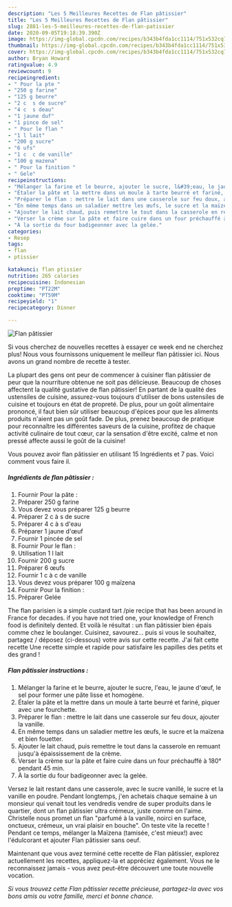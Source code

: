 ```yaml
---
description: "Les 5 Meilleures Recettes de Flan pâtissier"
title: "Les 5 Meilleures Recettes de Flan pâtissier"
slug: 2881-les-5-meilleures-recettes-de-flan-patissier
date: 2020-09-05T19:18:39.390Z
image: https://img-global.cpcdn.com/recipes/b343b4fda1cc1114/751x532cq70/flan-patissier-photo-principale-de-la-recette.jpg
thumbnail: https://img-global.cpcdn.com/recipes/b343b4fda1cc1114/751x532cq70/flan-patissier-photo-principale-de-la-recette.jpg
cover: https://img-global.cpcdn.com/recipes/b343b4fda1cc1114/751x532cq70/flan-patissier-photo-principale-de-la-recette.jpg
author: Bryan Howard
ratingvalue: 4.9
reviewcount: 9
recipeingredient:
- " Pour la pte "
- "250 g farine"
- "125 g beurre"
- "2 c  s de sucre"
- "4 c  s deau"
- "1 jaune duf"
- "1 pince de sel"
- " Pour le flan "
- "1 l lait"
- "200 g sucre"
- "6 ufs"
- "1 c  c de vanille"
- "100 g mazena"
- " Pour la finition "
- " Gele"
recipeinstructions:
- "Mélanger la farine et le beurre, ajouter le sucre, l&#39;eau, le jaune d&#39;œuf, le sel pour former une pâte lisse et homogène."
- "Étaler la pâte et la mettre dans un moule à tarte beurré et fariné, piquer avec une fourchette."
- "Préparer le flan : mettre le lait dans une casserole sur feu doux, ajouter la vanille."
- "En même temps dans un saladier mettre les œufs, le sucre et la maïzena et bien fouetter."
- "Ajouter le lait chaud, puis remettre le tout dans la casserole en remuant jusqu&#39;à épaississement de la crème."
- "Verser la crème sur la pâte et faire cuire dans un four préchauffé à 180° pendant 45 min."
- "À la sortie du four badigeonner avec la gelée."
categories:
- Resep
tags:
- flan
- ptissier

katakunci: flan ptissier 
nutrition: 265 calories
recipecuisine: Indonesian
preptime: "PT22M"
cooktime: "PT59M"
recipeyield: "1"
recipecategory: Dinner

---
```



![Flan pâtissier](https://img-global.cpcdn.com/recipes/b343b4fda1cc1114/751x532cq70/flan-patissier-photo-principale-de-la-recette.jpg)

Si vous cherchez de nouvelles recettes à essayer ce week end ne cherchez plus! Nous vous fournissons uniquement le meilleur flan pâtissier ici. Nous avons un grand nombre de recette à tester.

La plupart des gens ont peur de commencer à cuisiner flan pâtissier de peur que la nourriture obtenue ne soit pas délicieuse. Beaucoup de choses affectent la qualité gustative de flan pâtissier! En partant de la qualité des ustensiles de cuisine, assurez-vous toujours d'utiliser de bons ustensiles de cuisine et toujours en état de propreté. De plus, pour un goût alimentaire prononcé, il faut bien sûr utiliser beaucoup d'épices pour que les aliments produits n'aient pas un goût fade. De plus, prenez beaucoup de pratique pour reconnaître les différentes saveurs de la cuisine, profitez de chaque activité culinaire de tout cœur, car la sensation d'être excité, calme et non pressé affecte aussi le goût de la cuisine!

<!--inarticleads1-->

Vous pouvez avoir flan pâtissier en utilisant 15 Ingrédients et 7 pas. Voici comment vous faire il.

##### Ingrédients de flan pâtissier :

1. Fournir  Pour la pâte :
1. Préparer 250 g farine
1. Vous devez vous préparer 125 g beurre
1. Préparer 2 c à s de sucre
1. Préparer 4 c à s d&#39;eau
1. Préparer 1 jaune d&#39;œuf
1. Fournir 1 pincée de sel
1. Fournir  Pour le flan :
1. Utilisation 1 l lait
1. Fournir 200 g sucre
1. Préparer 6 œufs
1. Fournir 1 c à c de vanille
1. Vous devez vous préparer 100 g maïzena
1. Fournir  Pour la finition :
1. Préparer  Gelée


The flan parisien is a simple custard tart /pie recipe that has been around in France for decades. if you have not tried one, your knowledge of French food is definitely dented. Et voilà le résultat : un flan pâtissier bien épais comme chez le boulanger. Cuisinez, savourez… puis si vous le souhaitez, partagez / déposez (ci-dessous) votre avis sur cette recette. J&#39;ai fait cette recette Une recette simple et rapide pour satisfaire les papilles des petits et des grand ! 

<!--inarticleads2-->

##### Flan pâtissier instructions :

1. Mélanger la farine et le beurre, ajouter le sucre, l&#39;eau, le jaune d&#39;œuf, le sel pour former une pâte lisse et homogène.
1. Étaler la pâte et la mettre dans un moule à tarte beurré et fariné, piquer avec une fourchette.
1. Préparer le flan : mettre le lait dans une casserole sur feu doux, ajouter la vanille.
1. En même temps dans un saladier mettre les œufs, le sucre et la maïzena et bien fouetter.
1. Ajouter le lait chaud, puis remettre le tout dans la casserole en remuant jusqu&#39;à épaississement de la crème.
1. Verser la crème sur la pâte et faire cuire dans un four préchauffé à 180° pendant 45 min.
1. À la sortie du four badigeonner avec la gelée.


Versez le lait restant dans une casserole, avec le sucre vanillé, le sucre et la vanille en poudre. Pendant longtemps, j&#39;en achetais chaque semaine à un monsieur qui venait tout les vendredis vendre de super produits dans le quartier, dont un flan pâtissier ultra crémeux, juste comme on l&#39;aime. Christelle nous promet un flan &#34;parfumé à la vanille, noirci en surface, onctueux, crémeux, un vrai plaisir en bouche&#34;. On teste vite la recette ! Pendant ce temps, mélanger la Maïzena (tamisée, c&#39;est mieux!) avec l&#39;édulcorant et ajouter Flan pâtissier sans oeuf. 

<!--inarticleads1-->

<p>
Maintenant que vous avez terminé cette recette de Flan pâtissier, explorez actuellement les recettes, appliquez-la et appréciez également. Vous ne le reconnaissez jamais - vous avez peut-être découvert une toute nouvelle vocation.
</p>

<p>
<i>Si vous trouvez cette Flan pâtissier recette précieuse, partagez-la avec vos bons amis ou votre famille, merci et bonne chance.</i>
</p>
